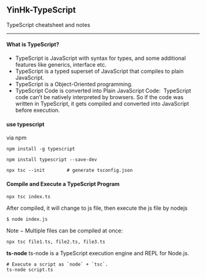 ## YinHk-TypeScript
TypeScript cheatsheet and notes
-- --
#### What is TypeScript?
- TypeScript is JavaScript with syntax for types,  and some additional features like generics, interface etc.
- TypeScript is a typed superset of JavaScript that compiles to plain JavaScript. 
- TypeScript is a Object-Oriented programming.
- TypeScript Code is converted into Plain JavaScript Code:
 TypeScript code can’t be natively interpreted by browsers. So if the code was written in TypeScript, it gets compiled and converted into JavaScript before execution.

#### use typescript

via npm

```
npm install -g typescript
```

```
npm install typescript --save-dev
```

```tsx
npx tsc --init        # generate tsconfig.json
```

#### Compile and Execute a TypeScript Program
```tsx
npx tsc index.ts 
```
After compiled, it will change to js file, then execute the js file by nodejs
```tsx
$ node index.js
```
Note − Multiple files can be compiled at once:
```tsx
npx tsc file1.ts, file2.ts, file3.ts
```

**ts-node**
ts-node is a TypeScript execution engine and REPL for Node.js.
```
# Execute a script as `node` + `tsc`.
ts-node script.ts
```

